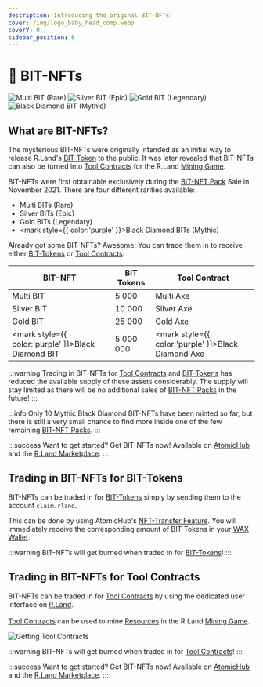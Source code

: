```yaml
---
description: Introducing the original BIT-NFTs!
cover: /img/logo_baby_head_comp.webp
coverY: 0
sidebar_position: 6
---
```


# 🔳 BIT-NFTs

<!-- ![Multi BIT (Rare)](</img/Multi_Bit.webp>) ![Silver BIT (Epic)](</img/Silver_Bit.webp>) ![Gold BIT (Legendary)](</img/Gold_Bit.webp>) ![Black Diamond BIT (Mythic)](</img/Black_Diamond_Bit.webp>) -->

<div style={{textAlign: 'center',display:'flex',width:'100%',justifyContent:'center'}}>
  <img src="/img/Multi_Bit.webp" alt="Multi BIT (Rare)" style={{width:'25%'}}/>
  <img src="/img/Silver_Bit.webp" alt="Silver BIT (Epic)" style={{width:'25%'}}/>
  <img src="/img/Gold_Bit.webp" alt="Gold BIT (Legendary)" style={{width:'25%'}}/>
  <img src="/img/Black_Diamond_Bit.webp" alt="Black Diamond BIT (Mythic)" style={{width:'25%'}}/>
</div>

## What are BIT-NFTs?&#x20;

The mysterious BIT-NFTs were originally intended as an initial way to release R.Land's [BIT-Token](/tokenomics/bit-token) to the public. It was later revealed that BIT-NFTs can also be turned into [Tool Contracts](land-and-tool-contracts.md) for the R.Land [Mining Game](/gaming/r.land-mining-game/).&#x20;

BIT-NFTs were first obtainable exclusively during the [BIT-NFT Pack](packs.md) Sale in November 2021. There are four different rarities available:

* &#x20;Multi BITs (Rare)
* &#x20;Silver BITs (Epic)
* &#x20;Gold BITs (Legendary)
* &#x20;<mark style={{ color:'purple' }}>Black Diamond</mark> BITs (Mythic)

Already got some BIT-NFTs? Awesome! You can trade them in to receive either [BIT-Tokens](/tokenomics/bit-token) or [Tool Contracts](land-and-tool-contracts.md):

| BIT-NFT                                              | BIT Tokens | Tool Contract                                        |
| ---------------------------------------------------- | ---------- | ---------------------------------------------------- |
| Multi BIT                                            | 5 000      | Multi Axe                                            |
| Silver BIT                                           | 10 000     | Silver Axe                                           |
| Gold BIT                                             | 25 000     | Gold Axe                                             |
| <mark style={{ color:'purple' }}>Black Diamond</mark> BIT | 5 000 000  | <mark style={{ color:'purple' }}>Black Diamond</mark> Axe |

:::warning
Trading in BIT-NFTs for [Tool Contracts](land-and-tool-contracts.md) and [BIT-Tokens](/tokenomics/bit-token) has reduced the available supply of these assets considerably. The supply will stay limited as there will be no additional sales of [BIT-NFT Packs](packs.md#bit-nft-pack-bit-box) in the future!
:::

:::info
Only 10 Mythic Black Diamond BIT-NFTs have been minted so far, but there is still a very small chance to find more inside one of the few remaining [BIT-NFT Packs](packs.md#bit-nft-packs-bit-box).
:::

:::success
Want to get started? Get BIT-NFTs now! Available on [AtomicHub](https://wax.atomichub.io/market?collection\_name=rland\&order=desc\&schema\_name=bits\&sort=created\&symbol=WAX) and the [R.Land Marketplace](https://market.r.land).
:::

## Trading in BIT-NFTs for BIT-Tokens&#x20;

BIT-NFTs can be traded in for [BIT-Tokens](/tokenomics/bit-token) simply by sending them to the account `claim.rland`.&#x20;

This can be done by using AtomicHub's [NFT-Transfer Feature](https://wax.atomichub.io/trading/nft-transfer). You will immediately receive the corresponding amount of BIT-Tokens in your [WAX Wallet](/essentials/r.land-in-game-wallet-vs.-wax-wallet).&#x20;

:::warning
BIT-NFTs will get burned when traded in for [BIT-Tokens](/tokenomics/bit-token)!
:::

## Trading in BIT-NFTs for Tool Contracts

BIT-NFTs can be traded in for [Tool Contracts](land-and-tool-contracts.md) by using the dedicated user interface on [R.Land](https://r.land/tradein).  \
\
[Tool Contracts](land-and-tool-contracts.md) can be used to mine [Resources](/tokenomics/in-game-tokens/resources-alloy-circuit-pixel-rgas) in the R.Land [Mining Game](/gaming/r.land-mining-game/).

![Getting Tool Contracts](</img/BIT\_NFT\_to\_Contract_Kopie.jpg>)

:::warning
BIT-NFTs will get burned when traded in for [Tool Contracts](land-and-tool-contracts.md)!
:::

:::success
Want to get started? Get BIT-NFTs now! Available on [AtomicHub](https://wax.atomichub.io/market?collection\_name=rland\&order=desc\&schema\_name=bits\&sort=created\&symbol=WAX) and the [R.Land Marketplace](https://market.r.land).
:::
